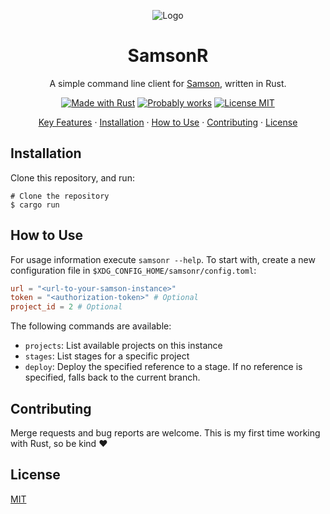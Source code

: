 <div align="center">

![Logo](public/logo-192.png)

# SamsonR

A simple command line client for [Samson](https://github.com/zendesk/samson), written in Rust.

[![Made with Rust](https://shields.io/badge/Made_with-Rust-f05869?style=flat)](https://www.rust-lang.org/)
[![Probably works](https://shields.io/badge/Probably-works-f6a34d?style=flat)]()
[![License MIT](https://shields.io/badge/License-MIT-e0dd52?style=flat)](#license)

[Key Features](#key-features) · [Installation](#installation) · [How to Use](#how-to-use) · [Contributing](#contributing) · [License](#license)

</div>

## Installation

Clone this repository, and run:

```shell
# Clone the repository
$ cargo run
```

## How to Use

For usage information execute `samsonr --help`. To start with, create a new configuration file in `$XDG_CONFIG_HOME/samsonr/config.toml`:

```toml
url = "<url-to-your-samson-instance>"
token = "<authorization-token>" # Optional
project_id = 2 # Optional
```

The following commands are available:

- `projects`: List available projects on this instance
- `stages`: List stages for a specific project
- `deploy`: Deploy the specified reference to a stage. If no reference is specified, falls back to the current branch.

## Contributing

Merge requests and bug reports are welcome. This is my first time working with Rust, so be kind :heart:

## License

[MIT](LICENSE)

